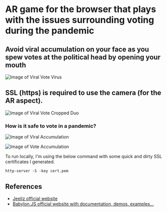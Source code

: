 # AR game for the browser that plays with the issues surrounding voting during the pandemic

## Avoid viral accumulation on your face as you spew votes at the political head by opening your mouth

![Image of Viral Vote Virus](http://caitlinandmisha.com/viralvote/textures/Covid19-2.png)

## SSL (https) is required to use the camera (for the AR aspect).

![Image of Viral Vote Cropped Duo](https://caitlinandmisha.com/viralvote/screenshots/ViralVote%20Screen%20Shot%202020-04-02%20at%2011.36.51%20PM%20copy.jpg)

### How is it safe to vote in a pandemic?

![Image of Viral Accumulation](https://caitlinandmisha.com/viralvote/screenshots/ViralVote%20Screen%20Shot%202020-04-03%20at%207.26.52%20PM.png)

![Image of Vote Accumulation](https://caitlinandmisha.com/viralvote/screenshots/ViralVote%20Screen%20Shot%202020-04-03%20at%207.26.00%20PM.png)

To run locally, I'm using the below command with some quick and dirty SSL certificates I generated.
```
http-server -S -key cert.pem
```

## References
* [Jeeliz official website](https://jeeliz.com)
* [Babylon.JS official website with documentation, demos, examples...](https://www.babylonjs.com/)
